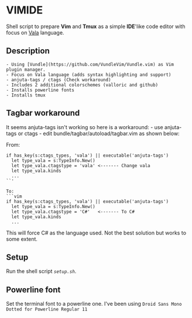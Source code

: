 # VIMIDE
Shell script to prepare **Vim** and **Tmux** as a simple **IDE**'like code editor with focus on [Vala](http://wiki.gnome.org/Projects/Vala) language. 

## Description
	- Using [Vundle](https://github.com/VundleVim/Vundle.vim) as Vim plugin manager.
	- Focus on Vala language (adds syntax highlighting and support)
	- anjuta-tags / ctags (Check workaround)
	- Includes 2 additional colorschemes (valloric and github)
	- Installs powerline fonts
	- Installs tmux

## Tagbar workaround
It seems anjuta-tags isn't working so here is a workaround: 
	- use anjuta-tags or ctags
	- edit bundle/tagbar/autoload/tagbar.vim as shown below:

From:
```vim
if has_key(s:ctags_types, 'vala') || executable('anjuta-tags')
  let type_vala = s:TypeInfo.New()
  let type_vala.ctagstype = 'vala' <------- Change vala
  let type_vala.kinds    
  ...
``'

To:
```vim
if has_key(s:ctags_types, 'vala') || executable('anjuta-tags')
  let type_vala = s:TypeInfo.New()
  let type_vala.ctagstype = 'C#'   <------- To C#
  let type_vala.kinds    
  ...
```

This will force C# as the language used. Not the best solution but works to some extent.

## Setup
Run the shell script *`setup.sh`*.

## Powerline font

Set the terminal font to a powerline one. I've been using `Droid Sans Mono Dotted for Powerline Regular 11`
